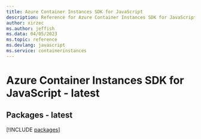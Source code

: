 ```yaml
---
title: Azure Container Instances SDK for JavaScript
description: Reference for Azure Container Instances SDK for JavaScript
author: xirzec
ms.author: jeffish
ms.data: 04/05/2023
ms.topic: reference
ms.devlang: javascript
ms.service: containerinstances
---
```

# Azure Container Instances SDK for JavaScript - latest
## Packages - latest
[!INCLUDE [packages](container-instances-index.md)]